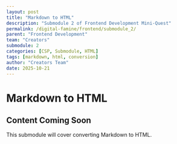 ```yaml
---
layout: post
title: "Markdown to HTML"
description: "Submodule 2 of Frontend Development Mini-Quest"
permalink: /digital-famine/frontend/submodule_2/
parent: "Frontend Development"
team: "Creators"
submodule: 2
categories: [CSP, Submodule, HTML]
tags: [markdown, html, conversion]
author: "Creators Team"
date: 2025-10-21
---
```


# Markdown to HTML

## Content Coming Soon
This submodule will cover converting Markdown to HTML.